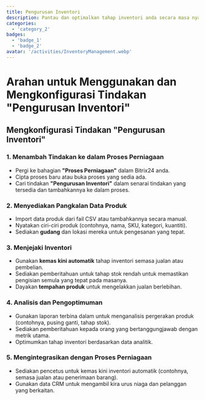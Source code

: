 ```yaml
---
title: Pengurusan Inventori
description: Pantau dan optimalkan tahap inventori anda secara masa nyata.
categories: 
  - 'category_2'
badges: 
  - 'badge_1'
  - 'badge_2'
avatar: '/activities/InventoryManagement.webp'
---
```

# Arahan untuk Menggunakan dan Mengkonfigurasi Tindakan "Pengurusan Inventori"

## **Mengkonfigurasi Tindakan "Pengurusan Inventori"**

### 1. Menambah Tindakan ke dalam Proses Perniagaan
- Pergi ke bahagian **"Proses Perniagaan"** dalam Bitrix24 anda.
- Cipta proses baru atau buka proses yang sedia ada.
- Cari tindakan **"Pengurusan Inventori"** dalam senarai tindakan yang tersedia dan tambahkannya ke dalam proses.

### 2. Menyediakan Pangkalan Data Produk
- Import data produk dari fail CSV atau tambahkannya secara manual.
- Nyatakan ciri-ciri produk (contohnya, nama, SKU, kategori, kuantiti).
- Sediakan **gudang** dan lokasi mereka untuk pengesanan yang tepat.

### 3. Menjejaki Inventori
- Gunakan **kemas kini automatik** tahap inventori semasa jualan atau pembelian.
- Sediakan pemberitahuan untuk tahap stok rendah untuk memastikan pengisian semula yang tepat pada masanya.
- Dayakan **tempahan produk** untuk mengelakkan jualan berlebihan.

### 4. Analisis dan Pengoptimuman
- Gunakan laporan terbina dalam untuk menganalisis pergerakan produk (contohnya, pusing ganti, tahap stok).
- Sediakan pemberitahuan kepada orang yang bertanggungjawab dengan metrik utama.
- Optimumkan tahap inventori berdasarkan data analitik.

### 5. Mengintegrasikan dengan Proses Perniagaan
- Sediakan pencetus untuk kemas kini inventori automatik (contohnya, semasa jualan atau penerimaan barang).
- Gunakan data CRM untuk mengambil kira urus niaga dan pelanggan yang berkaitan.